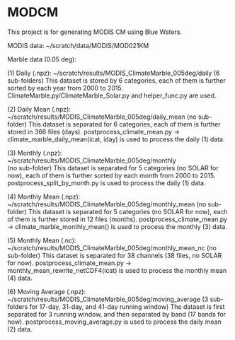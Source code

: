 # MODCM

This project is for generating MODIS CM using Blue Waters.


MODIS data: ~/scratch/data/MODIS/MOD021KM


Marble data (0.05 deg):  

(1) Daily (.npz): ~/scratch/results/MODIS_ClimateMarble_005deg/daily 
    (6 sub-folders)
    This dataset is stored by 6 categories, each of them is further sorted by each year from 2000 to 2015.
    ClimateMarble.py/ClimateMarble_Solar.py and helper_func.py are used.

(2) Daily Mean (.npz): ~/scratch/results/MODIS_ClimateMarble_005deg/daily_mean 
    (no sub-folder)
    This dataset is separated for 6 categories, each of them is further stored in 366 files (days).
    postprocess_climate_mean.py -> climate_marble_daily_mean(icat, iday) is used to process the daily (1) data.

(3) Monthly (.npz): ~/scratch/results/MODIS_ClimateMarble_005deg/monthly   
    (no sub-folder)
    This dataset is separated for 5 categories (no SOLAR for now), each of them is further sorted by each month from 2000 to 2015.
    postprocess_split_by_month.py is used to process the daily (1) data.

(4) Monthly Mean (.npz): ~/scratch/results/MODIS_ClimateMarble_005deg/monthly_mean
    (no sub-folder)
    This dataset is separated for 5 categories (no SOLAR for now), each of them is further stored in 12 files (months).
    postprocess_climate_mean.py -> climate_marble_monthly_mean() is used to process the monthly (3) data.

(5) Monthly Mean (.nc): ~/scratch/results/MODIS_ClimateMarble_005deg/monthly_mean_nc
    (no sub-folder)
    This dataset is separated for 38 channels (38 files, no SOLAR for now).
    postprocess_climate_mean.py -> monthly_mean_rewrite_netCDF4(icat) is used to process the monthly mean (4) data.

(6) Moving Average (.npz): ~/scratch/results/MODIS_ClimateMarble_005deg/moving_average
    (3 sub-folders for 17-day, 31-day, and 41-day running window)
    The dataset is first separated for 3 running window, and then separated by band (17 bands for now).
    postprocess_moving_average.py is used to process the daily mean (2) data.




